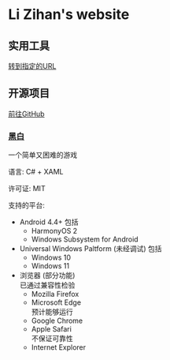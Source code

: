 # Li Zihan's website

## 实用工具

[转到指定的URL](/goto.html)

## 开源项目

[前往GitHub](https://github.com/HPLZH/)

### [黑白](https://github.com/HPLZH/BlackWhite/)

一个简单又困难的游戏

语言: C# + XAML

许可证: MIT

支持的平台:

- Android 4.4+
  包括
  - HarmonyOS 2
  - Windows Subsystem for Android
- Universal Windows Paltform (未经调试)
  包括
  - Windows 10
  - Windows 11
- 浏览器 (部分功能)  
  已通过兼容性检验
  - Mozilla Firefox
  - Microsoft Edge  
  预计能够运行
  - Google Chrome
  - Apple Safari  
  不保证可靠性
  - Internet Explorer
